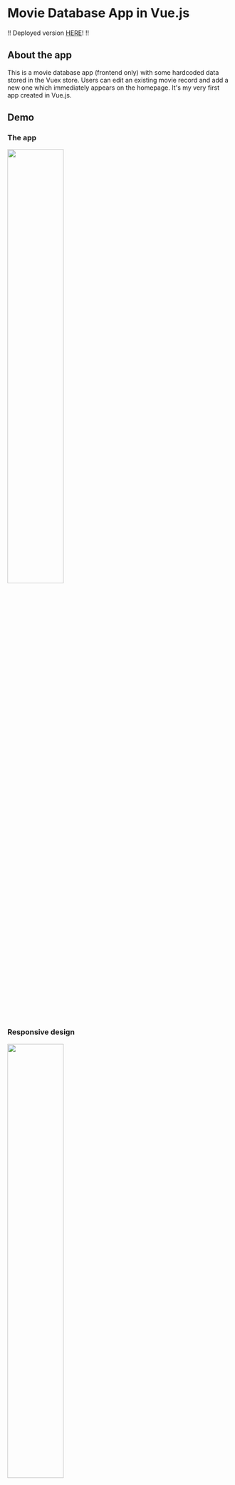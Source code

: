 # Movie Database App in Vue.js

:bangbang: Deployed version [HERE](https://hopeful-lalande-c18237.netlify.app/)! :bangbang:

## About the app

This is a movie database app (frontend only) with some hardcoded data stored in the Vuex store. Users can edit an existing movie record and add a new one which immediately appears on the homepage. It's my very first app created in Vue.js.

## Demo

### The app
<img src="https://media.giphy.com/media/f3e3wkrcwPpr9EDTAG/giphy.gif" width="50%" />

### Responsive design
<img src="https://media.giphy.com/media/iGpQLTKh3v3EYaCX8g/giphy.gif" width="50%" />

## Goals
My goal was to create a user-friendly app with responsive design in Vue.js, so I can learn a new framework, compare it with the one I worked in before (React) and get to know a state management library Vuex.

## Technologies

* Node.js
* Vue.js
* Vuex
* Vanilla CSS (including CSS Flexbox)

## Project board

Can be found [HERE](https://github.com/AnjaHrydziushka/movie-database-vue/projects)

## How to install the app

* clone the app
* cd into your project
* install dependencies with `npm install`
* start the app with `npm run serve`
